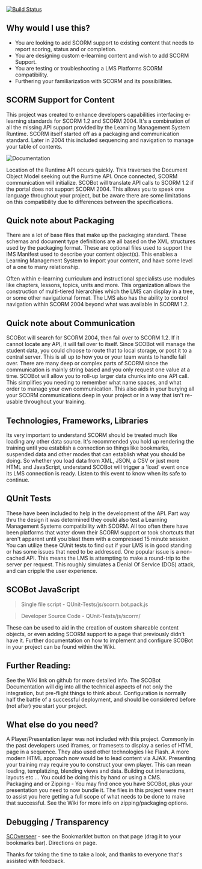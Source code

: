 [![Build Status](https://travis-ci.org/cybercussion/SCOBot.png?branch=master)](https://travis-ci.org/cybercussion/SCOBot)
## Why would I use this?

* You are looking to add SCORM support to existing content that needs to report scoring, status and or completion.
* You are designing custom e-learning content and wish to add SCORM Support.
* You are testing or troubleshooting a LMS Platforms SCORM compatibility.
* Furthering your familiarization with SCORM and its possibilities.

## SCORM Support for Content
This project was created to enhance developers capabilities interfacing e-learning standards for SCORM 1.2 and SCORM 2004.
It's a combination of all the missing API support provided by the Learning Management System Runtime.  SCORM itself started off as a packaging and communication standard.  Later in 2004 this included sequencing and navigation to manage your table of contents.

![Documentation](http://cybercussion.com/css/img/oriented.jpg) 

Location of the Runtime API occurs quickly.  This traverses the Document Object Model seeking out the Runtime API.  Once connected, SCORM communication will initialize.
SCOBot will translate API calls to SCORM 1.2 if the portal does not support SCORM 2004.  This allows you to speak one language throughout your project, but be aware there are some limitations on this compatibility due to differences between the specifications.

## Quick note about Packaging
There are a lot of base files that make up the packaging standard.  These schemas and document type definitions are all based on the XML structures used by the packaging format.
These are optional files used to support the IMS Manifest used to describe your content object(s).  This enables a Learning Management System to import your content, and have some level of a one to many relationship.

Often within e-learning curriculum and instructional specialists use modules like chapters, lessons, topics, units and more.  This organization allows the construction of multi-tiered hierarchies which the LMS can display in a tree, or some other navigational format.
The LMS also has the ability to control navigation within SCORM 2004 beyond what was available in SCORM 1.2.

## Quick note about Communication
SCOBot will search for SCORM 2004, then fail over to SCORM 1.2.  If it cannot locate any API, it will fail over to itself.  Since SCOBot will manage the student data, you could choose to route that to local storage, or post it to a central server.  This is all up to how you or your team wants to handle fail over.
There are many deep or complex parts of SCORM since the communication is mainly string based and you only request one value at a time.  SCOBot will allow you to roll-up larger data chunks into one API call.  This simplifies you needing to remember what name spaces, and what order to manage your own communication.  This also aids in your burying all your SCORM communications deep in your project or in a way that isn't re-usable throughout your training.
 
## Technologies, Frameworks, Libraries
Its very important to understand SCORM should be treated much like loading any other data source.  It's recommended you hold up rendering the training until you establish a connection so things like bookmarks, suspended data and other modes that can establish what you should be doing.  So whether you load data from XML, JSON, a CSV or just more HTML and JavaScript, understand SCOBot will trigger a 'load' event once its LMS connection is ready.  Listen to this event to know when its safe to continue.

## QUnit Tests
These have been included to help in the development of the API.  Part way thru the design it was determined they could also test a Learning Management Systems compatibility with SCORM.  All too often there have been platforms that water down their SCORM support or took shortcuts that aren't apparent until you blast them with a compressed 15 minute session.  You can utilize these QUnit tests to find out if your LMS is in good standing or has some issues that need to be addressed.  One popular issue is a non-cached API.  This means the LMS is attempting to make a round-trip to the server per request.  This roughly simulates a Denial Of Service (DOS) attack, and can cripple the user experience.

## SCOBot JavaScript
>Single file script - 
QUnit-Tests/js/scorm.bot.pack.js 

>Developer Source Code -
QUnit-Tests/js/scorm/

These can be used to aid in the creation of custom shareable content objects, or even adding SCORM support to a page that previously didn't have it.  Further documentation on how to implement and configure SCOBot in your project can be found within the Wiki.

## Further Reading:
See the Wiki link on github for more detailed info.  The SCOBot Documentation will dig into all the technical aspects of not only the integration, but pre-flight things to think about.
Configuration is normally half the battle of a successful deployment, and should be considered before (not after) you start your project.

## What else do you need?
A Player/Presentation layer was not included with this project.  Commonly in the past developers used iframes, or framesets to display a series of HTML page in a sequence.  They also used other technologies like Flash.  A more modern HTML approach now would be to lead content via AJAX.
Presenting your training may require you to construct your own player.  This can mean loading, templatizing, blending views and data.  Building out interactions, layouts etc ... You could be doing this by hand or using a CMS.  
Packaging and or Zipping - You may find once you have SCOBot, plus your presentation you need to now bundle it.  The files in this project were meant to assist you here getting a full scope of what needs to be done to make that successful.  See the Wiki for more info on zipping/packaging options.

## Debugging / Transparency
[SCOverseer](http://www.cybercussion.com/bookmarklets/SCORM/) - see the Bookmarklet button on that page (drag it to your bookmarks bar).  Directions on page.

Thanks for taking the time to take a look, and thanks to everyone that's assisted with feedback.
